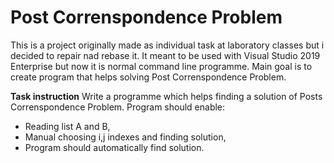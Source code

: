 # Post Correnspondence Problem

This is a project originally made as individual task at laboratory classes but i decided to repair nad rebase it. It meant to be used with Visual Studio 2019 Enterprise but now it is normal command line programme. Main goal is to create program that helps solving Post Correnspondence Problem.

**Task instruction**
Write a programme which helps finding a solution of Posts Correnspondence Problem.
Program should enable:
* Reading list A and B,
* Manual choosing i,j indexes and finding solution,
* Program should automatically find solution.